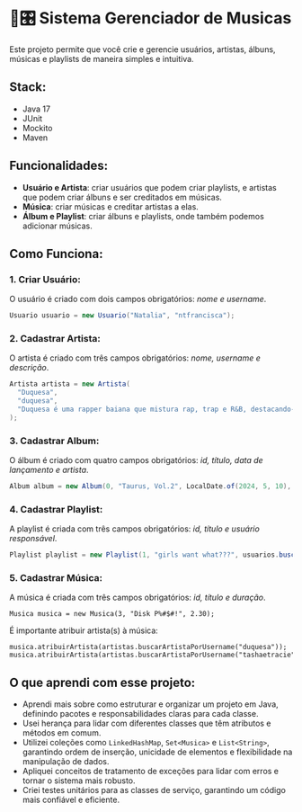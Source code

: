 # 💽🎛️ Sistema Gerenciador de Musicas

Este projeto permite que você crie e gerencie usuários, artistas, álbuns, músicas e playlists de maneira simples e intuitiva.

## Stack:
- Java 17
- JUnit
- Mockito
- Maven

## Funcionalidades:
- **Usuário e Artista**: criar usuários que podem criar playlists, e artistas que podem criar álbuns e ser creditados em músicas.
- **Música**: criar músicas e creditar artistas a elas.
- **Álbum e Playlist**: criar álbuns e playlists, onde também podemos adicionar músicas.

## Como Funciona:

### 1. Criar Usuário:
O usuário é criado com dois campos obrigatórios: *nome e username*.
```java
Usuario usuario = new Usuario("Natalia", "ntfrancisca");
```
  
### 2. Cadastrar Artista:
O artista é criado com três campos obrigatórios: *nome, username e descrição*.
```java
Artista artista = new Artista(
  "Duquesa",
  "duquesa",
  "Duquesa é uma rapper baiana que mistura rap, trap e R&B, destacando-se com os álbuns Taurus e Taurus, Vol. 2."
);
```

### 3. Cadastrar Album:
O álbum é criado com quatro campos obrigatórios: *id, título, data de lançamento e artista*.
```java
Album album = new Album(0, "Taurus, Vol.2", LocalDate.of(2024, 5, 10), artistas.buscarArtistaPorUsername("duquesa"));
```

### 4. Cadastrar Playlist:
A playlist é criada com três campos obrigatórios: *id, título e usuário responsável*.
```java
Playlist playlist = new Playlist(1, "girls want what???", usuarios.buscarUsuarioPorUsername("ntfrancisca"));
```

### 5. Cadastrar Música:
A música é criada com três campos obrigatórios: *id, título e duração*.
```
Musica musica = new Musica(3, "Disk P%#$#!", 2.30);
```
É importante atribuir artista(s) à música:
```
musica.atribuirArtista(artistas.buscarArtistaPorUsername("duquesa"));
musica.atribuirArtista(artistas.buscarArtistaPorUsername("tashaetracie"));
```

## O que aprendi com esse projeto:
- Aprendi mais sobre como estruturar e organizar um projeto em Java, definindo pacotes e responsabilidades claras para cada classe.
- Usei herança para lidar com diferentes classes que têm atributos e métodos em comum.
- Utilizei coleções como `LinkedHashMap`, `Set<Musica>` e `List<String>`, garantindo ordem de inserção, unicidade de elementos e flexibilidade na manipulação de dados.
- Apliquei conceitos de tratamento de exceções para lidar com erros e tornar o sistema mais robusto.
- Criei testes unitários para as classes de serviço, garantindo um código mais confiável e eficiente.



